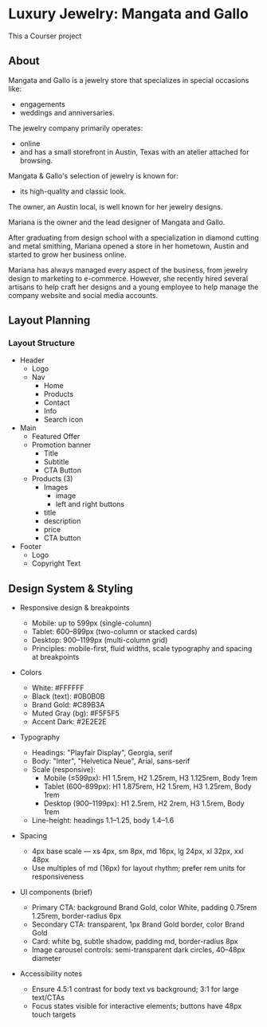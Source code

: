 # Luxury Jewelry: Mangata and Gallo

This a Courser project

## About

Mangata and Gallo is a jewelry store that specializes in special occasions like:

- engagements
- weddings and anniversaries.

 The jewelry company primarily operates:

- online
- and has a small storefront in Austin, Texas with an atelier attached for browsing.

Mangata & Gallo's selection of jewelry is known for:

- its high-quality and classic look.

The owner, an Austin local, is well known for her jewelry designs.  

Mariana is the owner and the lead designer of Mangata and Gallo.

After graduating from design school with a specialization in diamond cutting and metal smithing, Mariana opened a store in her hometown, Austin and started to grow her business online.

Mariana has always managed every aspect of the business, from jewelry design to marketing to e-commerce. However, she recently hired several artisans to help craft her designs and a young employee to help manage the company website and social media accounts.

## Layout Planning

### Layout Structure

- Header
  - Logo
  - Nav
    - Home
    - Products
    - Contact
    - Info
    - Search icon
- Main
  - Featured Offer
  - Promotion banner
    - Title
    - Subtitle
    - CTA Button
  - Products (3)
    - Images
      - image
      - left and right buttons
    - title
    - description
    - price
    - CTA button
- Footer
  - Logo
  - Copyright Text

## Design System & Styling

- Responsive design & breakpoints
  - Mobile: up to 599px (single-column)
  - Tablet: 600–899px (two-column or stacked cards)
  - Desktop: 900–1199px (multi-column grid)
  - Principles: mobile-first, fluid widths, scale typography and spacing at breakpoints

- Colors
  - White: #FFFFFF
  - Black (text): #0B0B0B
  - Brand Gold: #C89B3A
  - Muted Gray (bg): #F5F5F5
  - Accent Dark: #2E2E2E

- Typography
  - Headings: "Playfair Display", Georgia, serif
  - Body: "Inter", "Helvetica Neue", Arial, sans-serif
  - Scale (responsive):
    - Mobile (≤599px): H1 1.5rem, H2 1.25rem, H3 1.125rem, Body 1rem
    - Tablet (600–899px): H1 1.875rem, H2 1.5rem, H3 1.25rem, Body 1rem
    - Desktop (900–1199px): H1 2.5rem, H2 2rem, H3 1.5rem, Body 1rem
  - Line-height: headings 1.1–1.25, body 1.4–1.6

- Spacing
  - 4px base scale — xs 4px, sm 8px, md 16px, lg 24px, xl 32px, xxl 48px
  - Use multiples of md (16px) for layout rhythm; prefer rem units for responsiveness

- UI components (brief)
  - Primary CTA: background Brand Gold, color White, padding 0.75rem 1.25rem, border-radius 6px
  - Secondary CTA: transparent, 1px Brand Gold border, color Brand Gold
  - Card: white bg, subtle shadow, padding md, border-radius 8px
  - Image carousel controls: semi-transparent dark circles, 40–48px diameter


- Accessibility notes
  - Ensure 4.5:1 contrast for body text vs background; 3:1 for large text/CTAs
  - Focus states visible for interactive elements; buttons have 48px touch targets
  